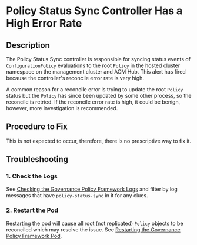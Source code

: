 # Policy Status Sync Controller Has a High Error Rate

## Description

The Policy Status Sync controller is responsible for syncing status events of `ConfigurationPolicy`
evaluations to the root `Policy` in the hosted cluster namespace on the management cluster and ACM
Hub. This alert has fired because the controller's reconcile error rate is very high.

A common reason for a reconcile error is trying to update the root `Policy` status but the `Policy`
has since been updated by some other process, so the reconcile is retried. If the reconcile error
rate is high, it could be benign, however, more investigation is recommended.

## Procedure to Fix

This is not expected to occur, therefore, there is no prescriptive way to fix it.

## Troubleshooting

### 1. Check the Logs

See
[Checking the Governance Policy Framework Logs](../../common/governance-policy-framework-logs.md)
and filter by log messages that have `policy-status-sync` in it for any clues.

### 2. Restart the Pod

Restarting the pod will cause all root (not replicated) `Policy` objects to be reconciled which may
resolve the issue. See
[Restarting the Governance Policy Framework Pod](../../common/governance-policy-framework-restart.md).
